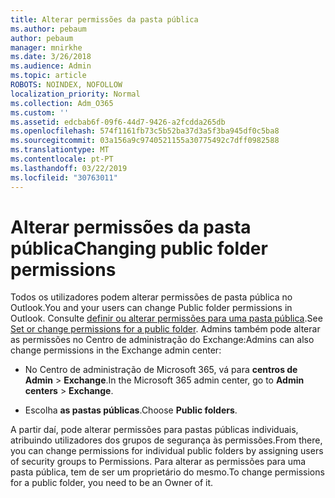 ```yaml
---
title: Alterar permissões da pasta pública
ms.author: pebaum
author: pebaum
manager: mnirkhe
ms.date: 3/26/2018
ms.audience: Admin
ms.topic: article
ROBOTS: NOINDEX, NOFOLLOW
localization_priority: Normal
ms.collection: Adm_O365
ms.custom: ''
ms.assetid: edcbab6f-09f6-44d7-9426-a2fcdda265db
ms.openlocfilehash: 574f1161fb73c5b52ba37d3a5f3ba945df0c5ba8
ms.sourcegitcommit: 03a156a9c9740521155a30775492c7dff0982588
ms.translationtype: MT
ms.contentlocale: pt-PT
ms.lasthandoff: 03/22/2019
ms.locfileid: "30763011"
---
```

# <a name="changing-public-folder-permissions"></a><span data-ttu-id="af0f2-102">Alterar permissões da pasta pública</span><span class="sxs-lookup"><span data-stu-id="af0f2-102">Changing public folder permissions</span></span>

<span data-ttu-id="af0f2-103">Todos os utilizadores podem alterar permissões de pasta pública no Outlook.</span><span class="sxs-lookup"><span data-stu-id="af0f2-103">You and your users can change Public folder permissions in Outlook.</span></span> <span data-ttu-id="af0f2-104">Consulte [definir ou alterar permissões para uma pasta pública](https://support.office.com/article/set-or-change-permissions-for-a-public-folder-b2e0440c-7873-48ec-9ff2-b1a20b723005).</span><span class="sxs-lookup"><span data-stu-id="af0f2-104">See [Set or change permissions for a public folder](https://support.office.com/article/set-or-change-permissions-for-a-public-folder-b2e0440c-7873-48ec-9ff2-b1a20b723005).</span></span> <span data-ttu-id="af0f2-105">Admins também pode alterar as permissões no Centro de administração do Exchange:</span><span class="sxs-lookup"><span data-stu-id="af0f2-105">Admins can also change permissions in the Exchange admin center:</span></span>
  
- <span data-ttu-id="af0f2-106">No Centro de administração de Microsoft 365, vá para **centros de Admin** \> **Exchange**.</span><span class="sxs-lookup"><span data-stu-id="af0f2-106">In the Microsoft 365 admin center, go to **Admin centers** \> **Exchange**.</span></span>
    
- <span data-ttu-id="af0f2-107">Escolha **as pastas públicas**.</span><span class="sxs-lookup"><span data-stu-id="af0f2-107">Choose **Public folders**.</span></span>
    
<span data-ttu-id="af0f2-108">A partir daí, pode alterar permissões para pastas públicas individuais, atribuindo utilizadores dos grupos de segurança às permissões.</span><span class="sxs-lookup"><span data-stu-id="af0f2-108">From there, you can change permissions for individual public folders by assigning users of security groups to Permissions.</span></span> <span data-ttu-id="af0f2-109">Para alterar as permissões para uma pasta pública, tem de ser um proprietário do mesmo.</span><span class="sxs-lookup"><span data-stu-id="af0f2-109">To change permissions for a public folder, you need to be an Owner of it.</span></span>
  

